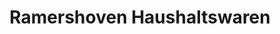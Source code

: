 ---
title: "Ramershoven Haushaltswaren"
url: /mayen/ramershoven-haushaltswaren/
shop: Haushaltsartikel
---